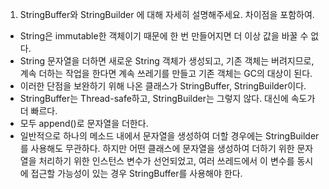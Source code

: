 1. StringBuffer와 StringBuilder 에 대해 자세히 설명해주세요. 차이점을 포함하여.
- String은 immutable한 객체이기 때문에 한 번 만들어지면 더 이상 값을 바꿀 수 없다.
- String 문자열을 더하면 새로운 String 객체가 생성되고, 기존 객체는 버려지므로, 계속 더하는 작업을 한다면 계속 쓰레기를 만들고 기존 객체는 GC의 대상이 된다.
- 이러한 단점을 보완하기 위해 나온 클래스가 StringBuffer, StringBuilder이다.
- StringBuffer는 Thread-safe하고, StringBuilder는 그렇지 않다. 대신에 속도가 더 빠르다.
- 모두 append()로 문자열을 더한다.
- 일반적으로 하나의 메소드 내에서 문자열을 생성하여 더할 경우에는 StringBuilder 를 사용해도 무관하다.
하지만 어떤 클래스에 문자열을 생성하여 더하기 위한 문자열을 처리하기 위한 인스턴스 변수가 선언되었고, 여러 쓰레드에서
이 변수를 동시에 접근할 가능성이 있는 경우 StringBuffer를 사용해야 한다.

